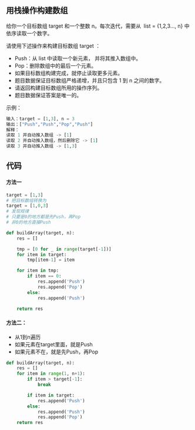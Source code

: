 ## 用栈操作构建数组
给你一个目标数组 target 和一个整数 n。每次迭代，需要从  list = {1,2,3..., n} 中依序读取一个数字。

请使用下述操作来构建目标数组 target ：
* Push：从 list 中读取一个新元素， 并将其推入数组中。
* Pop：删除数组中的最后一个元素。
* 如果目标数组构建完成，就停止读取更多元素。
* 题目数据保证目标数组严格递增，并且只包含 1 到 n 之间的数字。
* 请返回构建目标数组所用的操作序列。
* 题目数据保证答案是唯一的。

示例：
```python
输入：target = [1,3], n = 3
输出：["Push","Push","Pop","Push"]
解释：
读取 1 并自动推入数组 -> [1]
读取 2 并自动推入数组，然后删除它 -> [1]
读取 3 并自动推入数组 -> [1,3]
```

## 代码
#### 方法一
```python
target = [1,3]
# 把目标数组转换为
target = [1,0,3]
# 发现规律
# 只要是0的地方都是先Push，再Pop
# 非0的地方直接Push
```

```python
def buildArray(target, n):
    res = []

    tmp = [0 for _ in range(target[-1])]
    for item in target:
        tmp[item-1] = item

    for item in tmp:
        if item == 0:
            res.append('Push')
            res.append('Pop')
        else:
            res.append('Push')

    return res
```

#### 方法二：
* 从1到n遍历
* 如果元素在target里面，就是Push
* 如果元素不在，就是先Push，再Pop

```python
def buildArray(target, n):
    res = []
    for item in range(1, n+1):
        if item > target[-1]:
            break

        if item in target:
            res.append('Push')
        else:
            res.append('Push')
            res.append('Pop')
    return res
```
